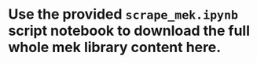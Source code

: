 # Use the provided `scrape_mek.ipynb` script notebook to download the full whole mek library content here.